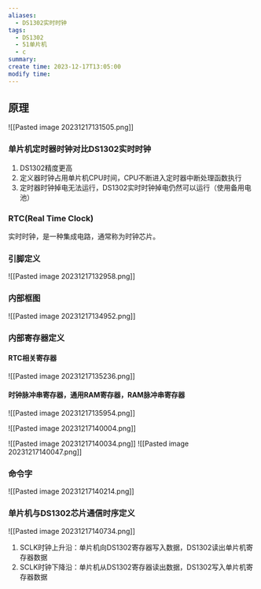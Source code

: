 ```yaml
---
aliases:
  - DS1302实时时钟
tags:
  - DS1302
  - 51单片机
  - c
summary: 
create time: 2023-12-17T13:05:00
modify time:
---
```

## 原理

![[Pasted image 20231217131505.png]]

### 单片机定时器时钟对比DS1302实时时钟

1. DS1302精度更高
2. 定义器时钟占用单片机CPU时间，CPU不断进入定时器中断处理函数执行
3. 定时器时钟掉电无法运行，DS1302实时时钟掉电仍然可以运行（使用备用电池）

### RTC(Real Time Clock)

实时时钟，是一种集成电路，通常称为时钟芯片。

### 引脚定义

![[Pasted image 20231217132958.png]]

### 内部框图

![[Pasted image 20231217134952.png]]

### 内部寄存器定义

#### RTC相关寄存器

![[Pasted image 20231217135236.png]]

#### 时钟脉冲串寄存器，通用RAM寄存器，RAM脉冲串寄存器

![[Pasted image 20231217135954.png]]

![[Pasted image 20231217140004.png]]

![[Pasted image 20231217140034.png]]
![[Pasted image 20231217140047.png]]

### 命令字

![[Pasted image 20231217140214.png]]

### 单片机与DS1302芯片通信时序定义

![[Pasted image 20231217140734.png]]

1. SCLK时钟上升沿：单片机向DS1302寄存器写入数据，DS1302读出单片机寄存器数据
2. SCLK时钟下降沿：单片机从DS1302寄存器读出数据，DS1302写入单片机寄存器数据